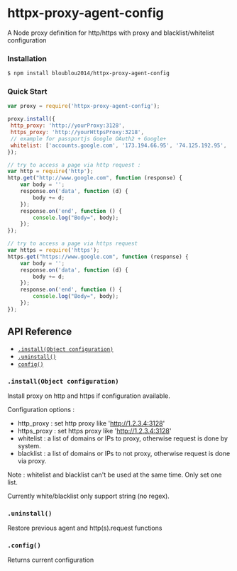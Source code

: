 # httpx-proxy-agent-config
A Node proxy definition for http/https with proxy and blacklist/whitelist configuration


### Installation


```sh
$ npm install bloublou2014/httpx-proxy-agent-config
```

### Quick Start

```js
var proxy = require('httpx-proxy-agent-config');

proxy.install({
 http_proxy: 'http://yourProxy:3128',
 https_proxy: 'http://yourHttpsProxy:3218',
 // example for passportjs Google OAuth2 + Google+
 whitelist: ['accounts.google.com', '173.194.66.95', '74.125.192.95', '209.85.201.95', 'www.googleapis.com']
});

// try to access a page via http request :
var http = require('http');
http.get("http://www.google.com", function (response) {	
	var body = '';
	response.on('data', function (d) {
		body += d;
	});
	response.on('end', function () {
		console.log("Body=", body);
	});
});

// try to access a page via https request
var https = require('https');
https.get("https://www.google.com", function (response) {	
	var body = '';
	response.on('data', function (d) {
		body += d;
	});
	response.on('end', function () {
		console.log("Body=", body);
	});
});

```


## API Reference

- [`.install(Object configuration)`](#install-configuration)
- [`.uninstall()`](#uninstall)
- [`config()`](#config)



### `.install(Object configuration)`

Install proxy on http and https if configuration available.

Configuration options :

- http_proxy : set http proxy like 'http://1.2.3.4:3128'
- https_proxy : set https proxy like 'http://1.2.3.4:3128'
- whitelist : a list of domains or IPs to proxy, otherwise request is done by system.
- blacklist : a list of domains or IPs to not proxy, otherwise request is done via proxy.

Note : whitelist and blacklist can't be used at the same time. Only set one list.

Currently white/blacklist only support string (no regex).


### `.uninstall()`

Restore previous agent and http(s).request functions

### `.config()`

Returns current configuration




